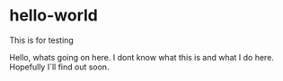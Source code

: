 # hello-world
This is for testing

Hello, whats going on here. I dont know what this is and what I do here. Hopefully I´ll find out soon.
